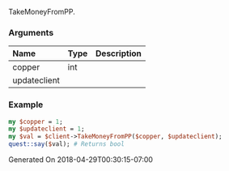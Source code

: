 TakeMoneyFromPP.
### Arguments
**Name**|**Type**|**Description**
:---|:---|:---
copper|int|
updateclient||

### Example

```perl
my $copper = 1;
my $updateclient = 1;
my $val = $client->TakeMoneyFromPP($copper, $updateclient);
quest::say($val); # Returns bool
```


Generated On 2018-04-29T00:30:15-07:00
